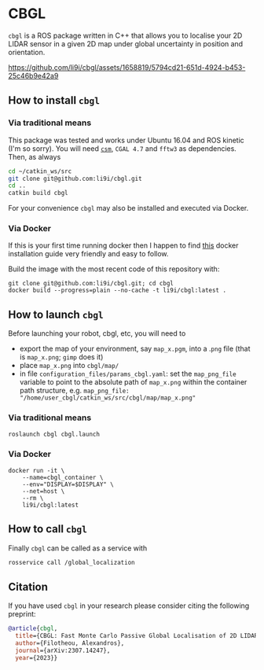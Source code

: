 # CBGL

`cbgl` is a ROS package written in C++ that allows you to localise your 2D
LIDAR sensor in a given 2D map under global uncertainty in position and
orientation.

<!--
Click on the image for a brief demo
[![CBGL in Willowgarage](https://img.youtube.com/vi/DkKdxFNJG4g/maxresdefault.jpg)](https://youtu.be/DkKdxFNJG4g)
-->


https://github.com/li9i/cbgl/assets/1658819/5794cd21-651d-4924-b453-25c46b9e42a9

## How to install `cbgl`

### Via traditional means

This package was tested and works under Ubuntu 16.04 and ROS kinetic (I'm so
sorry). You will need [`csm`](https://github.com/AndreaCensi/csm), `CGAL 4.7`
and `fftw3` as dependencies. Then, as always

```sh
cd ~/catkin_ws/src
git clone git@github.com:li9i/cbgl.git
cd ..
catkin build cbgl
```

For your convenience `cbgl` may also be installed and executed via Docker.

### Via Docker

If this is your first time running docker then I happen to find
[this](https://youtu.be/SAMPOK_lazw?t=67) docker installation guide very
friendly and easy to follow.

Build the image with the most recent code of this repository with:

```
git clone git@github.com:li9i/cbgl.git; cd cbgl
docker build --progress=plain --no-cache -t li9i/cbgl:latest .
```


## How to launch `cbgl`

Before launching your robot, cbgl, etc, you will need to

- export the map of your environment, say `map_x.pgm`, into a .`png` file
(that is `map_x.png`; `gimp` does it)
- place `map_x.png` into `cbgl/map/`
-  in file `configuration_files/params_cbgl.yaml`: set the `map_png_file`
variable to point to the absolute path of `map_x.png` within the container path
structure, e.g.
```map_png_file: "/home/user_cbgl/catkin_ws/src/cbgl/map/map_x.png"```

### Via traditional means

```sh
roslaunch cbgl cbgl.launch
```

### Via Docker

```
docker run -it \
    --name=cbgl_container \
    --env="DISPLAY=$DISPLAY" \
    --net=host \
    --rm \
    li9i/cbgl:latest
```

## How to call `cbgl`

Finally `cbgl` can be called as a service with

```sh
rosservice call /global_localization
```


## Citation
If you have used `cbgl` in your research please consider citing the following preprint:

```bibtex
@article{cbgl,
  title={CBGL: Fast Monte Carlo Passive Global Localisation of 2D LIDAR Sensor},
  author={Filotheou, Alexandros},
  journal={arXiv:2307.14247},
  year={2023}}
